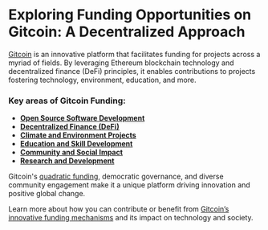 # Exploring Funding Opportunities on Gitcoin: A Decentralized Approach

[Gitcoin](https://gitcoin.co/) is an innovative platform that facilitates funding for projects across a myriad of fields. By leveraging Ethereum blockchain technology and decentralized finance (DeFi) principles, it enables contributions to projects fostering technology, environment, education, and more.

### Key areas of Gitcoin Funding:

- **[Open Source Software Development](https://gitcoin.co/grants/)**
- **[Decentralized Finance (DeFi)](https://gitcoin.co/blog/why-defi-projects-love-gitcoin)**
- **[Climate and Environment Projects](https://gitcoin.co/blog/gitcoin-climate-solutions)**
- **[Education and Skill Development](https://gitcoin.co/blog/gitcoin-grants-and-open-source-education)**
- **[Community and Social Impact](https://gitcoin.co/blog/gitcoin-impact)**
- **[Research and Development](https://gitcoin.co/blog/gitcoin-research-initiatives)**

Gitcoin's [quadratic funding](https://wtfisqf.com/?grant=), democratic governance, and diverse community engagement make it a unique platform driving innovation and positive global change.

Learn more about how you can contribute or benefit from [Gitcoin’s innovative funding mechanisms](https://gitcoin.co/blog) and its impact on technology and society.